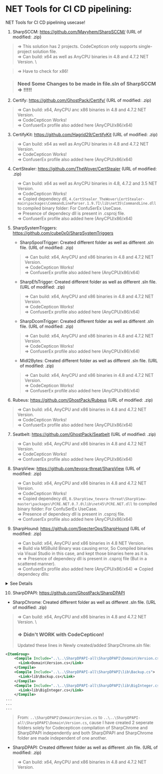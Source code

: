 # NET Tools for CI CD pipelining:

NET Tools for CI CD pipelining usecase!

1. SharpSCCM: https://github.com/Mayyhem/SharpSCCM/ (URL of modified: .zip)

> => This solution has 2 projects. CodeCepticon only supports single-project solution file. \
> => Can build: x64 as well as AnyCPU binaries in 4.8 and 4.7.2 NET Version. \

> => Have to check for x86!

> ### Need Some Changes to be made in file.sln of SharpSCCM   => !!!!!

2. Certify: https://github.com/GhostPack/Certify/ (URL of modified: .zip)

> => Can build: x64, AnyCPU anc x86 binaries in 4.8 and 4.7.2 NET Version. \
> => CodeCepticon Works! \
> => ConfuserEx profile also added here (AnyCPU/x86/x64)

3. CertifyKit: https://github.com/Hagrid29/CertifyKit (URL of modified: .zip)

> => Can build: x64 as well as AnyCPU binaries in 4.8 and 4.7.2 NET Version. \
> => CodeCepticon Works! \
> => ConfuserEx profile also added here (AnyCPU/x86/x64)

4. CertStealer: https://github.com/TheWover/CertStealer (URL of modified: .zip)

> => Can build: x64 as well as AnyCPU binaries in 4.8, 4.7.2 and 3.5 NET Version. \
> => CodeCepticon Works! \
> => Copied dependecy dll, `4.CertStealer_TheWover\CertStealer-main\packages\CommandLineParser.1.9.71\lib\net35\CommandLine.dll` to compiled binary folder: For ConfuSerEx UseCase. \
> => Presence of dependecy dll is present in .csproj file. \
> => ConfuserEx profile also added here (AnyCPU/x86/x64)

5. SharpSystemTriggers: https://github.com/cube0x0/SharpSystemTriggers
   - SharpSpoolTrigger: Created different folder as well as different .sln file. (URL of modified: .zip)
   > => Can build: x64, AnyCPU and x86 binaries in 4.8 and 4.7.2 NET Version. \
   > => CodeCepticon Works! \
   > => ConfuserEx profile also added here (AnyCPU/x86/x64)
   - SharpEfsTrigger: Created different folder as well as different .sln file. (URL of modified: .zip)
   > => Can build: x64, AnyCPU and x86 binaries in 4.8 and 4.7.2 NET Version. \
   > => CodeCepticon Works! \
   > => ConfuserEx profile also added here (AnyCPU/x86/x64)
   - SharpDcomTrigger: Created different folder as well as different .sln file. (URL of modified: .zip)
   > => Can build: x64, AnyCPU and x86 binaries in 4.8 and 4.7.2 NET Version. \
   > => CodeCepticon Works! \
   > => ConfuserEx profile also added here (AnyCPU/x86/x64)
   - Midl2Bytes: Created different folder as well as different .sln file. (URL of modified: .zip)
   > => Can build: x64, AnyCPU and x86 binaries in 4.8 and 4.7.2 NET Version. \
   > => CodeCepticon Works! \
   > => ConfuserEx profile also added here (AnyCPU/x86/x64)

6. Rubeus: https://github.com/GhostPack/Rubeus (URL of modified: .zip)
> => Can build: x64, AnyCPU and x86 binaries in 4.8 and 4.7.2 NET Version. \
> => CodeCepticon Works! \
> => ConfuserEx profile also added here (AnyCPU/x86/x64)

7. Seatbelt: https://github.com/GhostPack/Seatbelt (URL of modified: .zip)
> => Can build: x64, AnyCPU and x86 binaries in 4.8 and 4.7.2 NET Version. \
> => CodeCepticon Works! \
> => ConfuserEx profile also added here (AnyCPU/x86/x64)

8. SharpView: https://github.com/tevora-threat/SharpView (URL of modified: .zip)
> => Can build: x64, AnyCPU and x86 binaries in 4.8 and 4.7.2 NET Version. \
> => CodeCepticon Works! \
> => Copied dependecy dll, `8.SharpView_tevora-threat\SharpView-master\packages\PCRE.NET.0.7.0\lib\net45\PCRE.NET.dll` to compiled binary folder: For ConfuSerEx UseCase. \
> => Presence of dependecy dll is present in .csproj file. \
> => ConfuserEx profile also added here (AnyCPU/x86/x64)

9. SharpHound: https://github.com/SpecterOps/SharpHound (URL of modified: .zip)
> => Can build: x64, AnyCPU and x86 binaries in 4.8 NET Version. \
> => Build via MSBuild Binary was causing error, So Compiled binaries via Visual Studio in this case, and kept those binaries here as it is. \
> => 
> => Presence of dependecy dll is present in .csproj file (But in a scattered manner). \
> => ConfuserEx profile also added here (AnyCPU/x86/x64)
> => Copied dependecy dlls:
<details><summary>See Details</summary>

```markdown
=> ~\.nuget\packages\sharphoundcommon\4.2.2\lib\net472\SharpHoundCommonLib.dll


`[ERROR] Failed to resolve dependency of 'SharpHound.exe'.
Exception: dnlib.DotNet.AssemblyResolveException: Could not resolve assembly: Microsoft.Extensions.Logging.Abstractions, Version=`
# .\nuget.exe install Microsoft.Extensions.Logging.Abstractions -Version 8.0.0 -OutputDirectory .
=> .\9.SharpHound_SpecterOps\SharpHound-2.X\Microsoft.Extensions.Logging.Abstractions.8.0.0\lib\net462\Microsoft.Extensions.Logging.Abstractions.dll


`Exception: dnlib.DotNet.AssemblyResolveException: Could not resolve assembly: Microsoft.Bcl.AsyncInterfaces, Version=8.0.0.0, Culture=neutral, PublicKeyToken=cc7b13ffcd2ddd51`
# .\nuget.exe install Microsoft.Bcl.AsyncInterfaces -Version 8.0.0 -OutputDirectory .
=> .\Microsoft.Bcl.AsyncInterfaces.8.0.0\lib\net462\Microsoft.Bcl.AsyncInterfaces.dll


`[ERROR] Failed to resolve dependency of 'SharpHound.exe'.
Exception: dnlib.DotNet.AssemblyResolveException: Could not resolve assembly: System.Threading.Channels, Version=8.0.0.0, Culture=neutral, PublicKeyToken=cc7b13ffcd2ddd51`
# .\nuget.exe install System.Threading.Channels -Version 8.0.0 -OutputDirectory .
=> .\System.Threading.Channels.8.0.0\lib\net462\System.Threading.Channels.dll


`[ERROR] Failed to resolve dependency of 'SharpHound.exe'.
Exception: dnlib.DotNet.AssemblyResolveException: Could not resolve assembly: System.Threading.Tasks.Extensions, Version=4.2.0.1, Culture=neutral, PublicKeyToken=cc7b13ffcd2ddd51`
# Already downloaded before via previous installations of nuget
=> .\System.Threading.Tasks.Extensions.4.5.4\lib\net461\System.Threading.Tasks.Extensions.dll


`[ERROR] Failed to resolve dependency of 'SharpHound.exe'.
Exception: dnlib.DotNet.AssemblyResolveException: Could not resolve assembly: Newtonsoft.Json, Version=13.0.0.0, Culture=neutral, PublicKeyToken=30ad4fe6b2a6aeed`
# Already downloaded before via previous installations of nuget
=> ~\.nuget\packages\newtonsoft.json\13.0.1\lib\net45\Newtonsoft.Json.dll


`[ERROR] Failed to resolve dependency of 'SharpHound.exe'.
Exception: dnlib.DotNet.AssemblyResolveException: Could not resolve assembly: CommandLine, Version=2.8.0.0, Culture=neutral, PublicKeyToken=5a870481e358d379`
# Already downloaded before via previous installations of nuget
=> ~\.nuget\packages\commandlineparser\2.8.0\lib\net45\CommandLine.dll


`[ERROR] Failed to resolve dependency of 'SharpHound.exe'.
Exception: dnlib.DotNet.AssemblyResolveException: Could not resolve assembly: ICSharpCode.SharpZipLib, Version=1.3.3.11, Culture=neutral, PublicKeyToken=1b03e6acf1164f73`
# Already downloaded before via previous installations of nuget
=> ~\.nuget\packages\sharpziplib\1.3.3\lib\net45\ICSharpCode.SharpZipLib.dll
```
</details>

10. SharpDPAPI: https://github.com/GhostPack/SharpDPAPI
   - SharpChrome: Created different folder as well as different .sln file. (URL of modified: .zip)
   > => Can build: x64, AnyCPU and x86 binaries in 4.8 and 4.7.2 NET Version. \
   > ### => Didn't WORK with CodeCepticon!
> Updated these lines in Newly created/added SharpChrome.sln file:
```xml
<ItemGroup>
    <Compile Include="..\..\SharpDPAPI-all\SharpDPAPI\Domain\Version.cs">
      <Link>Domain\Version.cs</Link>
    </Compile>
    <Compile Include="..\..\SharpDPAPI-all\SharpDPAPI\lib\Backup.cs">
      <Link>lib\Backup.cs</Link>
    </Compile>
    <Compile Include="..\..\SharpDPAPI-all\SharpDPAPI\lib\BigInteger.cs">
      <Link>lib\BigInteger.cs</Link>
    </Compile>
...
...
...
```
> From: `..\SharpDPAPI\Domain\Version.cs` to `..\..\SharpDPAPI-all\SharpDPAPI\Domain\Version.cs`, cause I have created 2 seperate folders solely for Codecepticon compilation of SharpChrome and SharpDPAPI independently and both SharpDPAPI and SharpChrome folder are made independent of one another.
   - SharpDPAPI: Created different folder as well as different .sln file. (URL of modified: .zip)
   > => Can build: x64, AnyCPU and x86 binaries in 4.8 and 4.7.2 NET Version.


